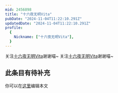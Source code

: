 ```yaml
---
mid: 2456898
title: "十六夜无明Vita"
pubDate: "2024-11-04T11:22:10.291Z"
updatedDate: "2024-11-04T11:22:10.291Z"
profile:
  {
    Nickname: ["十六夜无明Vita"],
  }
---
```


关注[十六夜无明Vita](https://space.bilibili.com/2456898)谢谢喵~ 关注[十六夜无明Vita](https://space.bilibili.com/2456898)谢谢喵~

## 此条目有待补充
你可以在[这里](https://github.com/Yuhanawa/VTuber.ICU/edit/master/src/content/v/十六夜无明Vita/index.md)编辑本文
